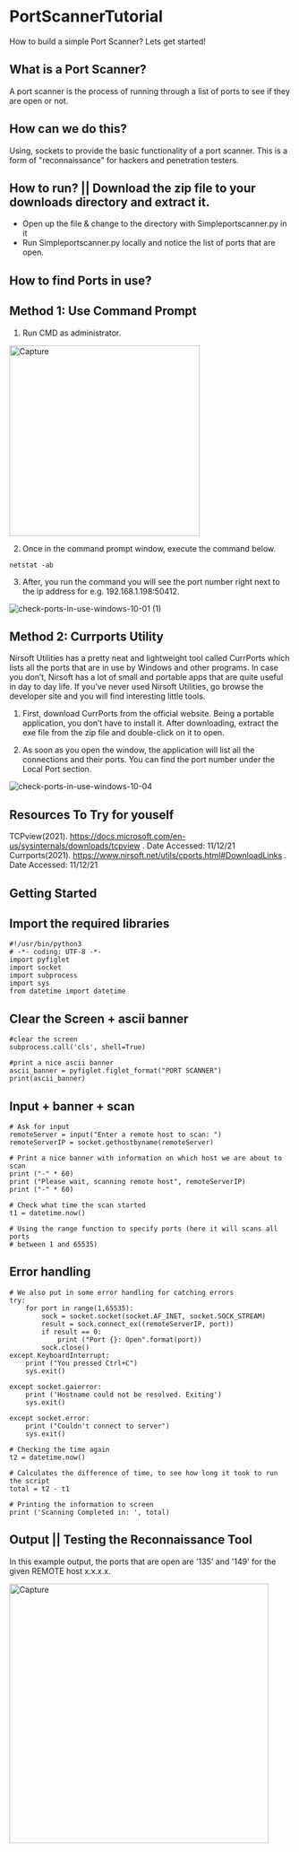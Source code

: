 # PortScannerTutorial
How to build a simple Port Scanner? Lets get started! 

## What is a Port Scanner?
A port scanner is the process of running through a list of ports to see if they are open or not. 

## How can we do this?
Using, sockets to provide the basic functionality of a port scanner. 
This is a form of "reconnaissance" for hackers and penetration testers.

## How to run? || Download the zip file to your downloads directory and extract it.
* Open up the file & change to the directory with Simpleportscanner.py in it
* Run Simpleportscanner.py locally and notice the list of ports that are open.

## How to find Ports in use?

## Method 1: Use Command Prompt 

1. Run CMD as administrator.

<img width="340" alt="Capture" src="https://user-images.githubusercontent.com/91548582/145676935-8de44def-5007-4ed1-9aa8-037b47ff4fe2.PNG">

2. Once in the command prompt window, execute the command below.

```
netstat -ab

```

3.  After, you run the command you will see the port number right next to the ip address for e.g. 192.168.1.198:50412. 

![check-ports-in-use-windows-10-01 (1)](https://user-images.githubusercontent.com/91548582/145677026-165bd7dd-e1de-4b02-8bad-d78726f158be.png)


## Method 2: Currports Utility

Nirsoft Utilities has a pretty neat and lightweight tool called CurrPorts which lists all the ports that are in use by Windows and other programs. In case you don’t, Nirsoft has a lot of small and portable apps that are quite useful in day to day life. If you’ve never used Nirsoft Utilities, go browse the developer site and you will find interesting little tools.

1. First, download CurrPorts from the official website. Being a portable application, you don’t have to install it. After downloading, extract the exe file from the zip file and double-click on it to open.

2. As soon as you open the window, the application will list all the connections and their ports. You can find the port number under the Local Port section.

![check-ports-in-use-windows-10-04](https://user-images.githubusercontent.com/91548582/145677068-9cf5893f-ad9e-40dd-896b-c5a8522b73b4.png)


## Resources To Try for youself

  TCPview(2021). https://docs.microsoft.com/en-us/sysinternals/downloads/tcpview . Date Accessed: 11/12/21
  Currports(2021). https://www.nirsoft.net/utils/cports.html#DownloadLinks . Date Accessed: 11/12/21
  

## Getting Started 

## Import the required libraries 

```
#!/usr/bin/python3
# -*- coding: UTF-8 -*-
import pyfiglet
import socket
import subprocess
import sys
from datetime import datetime
```

## Clear the Screen + ascii banner

```
#clear the screen
subprocess.call('cls', shell=True)

#print a nice ascii banner
ascii_banner = pyfiglet.figlet_format("PORT SCANNER")
print(ascii_banner)

``` 

## Input + banner + scan
```
# Ask for input
remoteServer = input("Enter a remote host to scan: ")
remoteServerIP = socket.gethostbyname(remoteServer)

# Print a nice banner with information on which host we are about to scan
print ("-" * 60)
print ("Please wait, scanning remote host", remoteServerIP)
print ("-" * 60)

# Check what time the scan started
t1 = datetime.now()

# Using the range function to specify ports (here it will scans all ports
# between 1 and 65535)
```
## Error handling

```
# We also put in some error handling for catching errors
try:
    for port in range(1,65535):
        sock = socket.socket(socket.AF_INET, socket.SOCK_STREAM)
        result = sock.connect_ex((remoteServerIP, port))
        if result == 0:
            print ("Port {}: Open".format(port))
        sock.close()
except KeyboardInterrupt:
    print ("You pressed Ctrl+C")
    sys.exit()

except socket.gaierror:
    print ('Hostname could not be resolved. Exiting')
    sys.exit()

except socket.error:
    print ("Couldn't connect to server")
    sys.exit()

# Checking the time again
t2 = datetime.now()

# Calculates the difference of time, to see how long it took to run the script
total = t2 - t1

# Printing the information to screen
print ('Scanning Completed in: ', total)
```

## Output || Testing the Reconnaissance Tool

In this example output, the ports that are open are '135' and '149' for the given REMOTE host x.x.x.x.  

<img width="463" alt="Capture" src="https://user-images.githubusercontent.com/91548582/145676822-ef6d7b44-bf19-4c01-a812-14fd174dd4d2.PNG">


